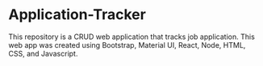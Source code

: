 # Application-Tracker
This repository is a CRUD web application that tracks job application. This web app was created using Bootstrap, Material UI, React, Node, HTML, CSS, and Javascript.
